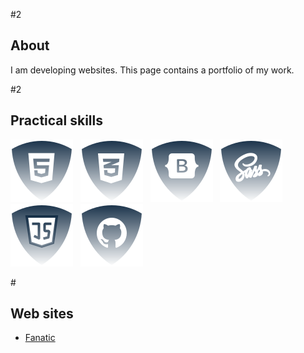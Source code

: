 #2<h2>About</h2>

I am developing websites. This page contains a portfolio of my work.

#2<h2>Practical skills</h2>
![html5](./img/html.svg) &nbsp;
![css](./img/css.svg) &nbsp;
![Botstrap](./img/bootstrap.svg) &nbsp;
![Sass](./img/sass.svg) &nbsp;
![JS](./img/js.svg) &nbsp;
![Github](./img/github.svg) &nbsp;
<!--
![ReactJS](./img/reactjs.svg) &nbsp;
![NodeJS](./img/nodejs.svg) &nbsp;

-->

#<h2>Web sites</h2>
<ul>
  <li><a href="https://github.com/JSDID/Fanatic">Fanatic</a></li>
</ul>

